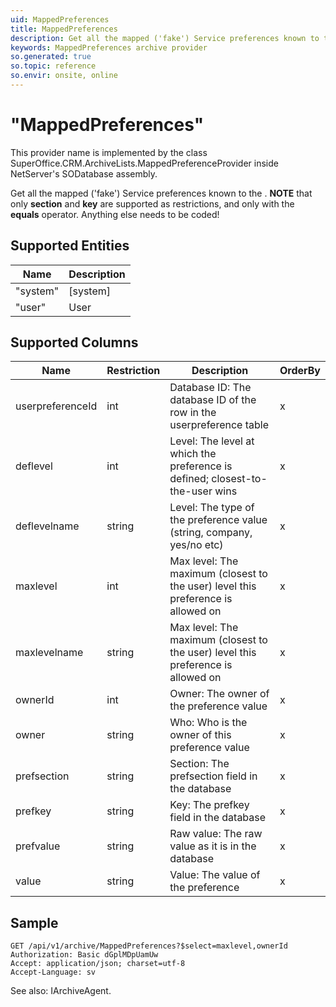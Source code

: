 ```yaml
---
uid: MappedPreferences
title: MappedPreferences
description: Get all the mapped ('fake') Service preferences known to the <see cref="T -SuperOffice.Data.ServicePreferenceMapper" />.
keywords: MappedPreferences archive provider
so.generated: true
so.topic: reference
so.envir: onsite, online
---
```


# "MappedPreferences"

This provider name is implemented by the class <see cref="T:SuperOffice.CRM.ArchiveLists.MappedPreferenceProvider">SuperOffice.CRM.ArchiveLists.MappedPreferenceProvider</see> inside NetServer's SODatabase assembly.

Get all the mapped ('fake') Service preferences known to the <see cref="T:SuperOffice.Data.ServicePreferenceMapper" />.
<b>NOTE</b> that only <b>section</b> and <b>key</b> are supported as restrictions, and only with the <b>equals</b> operator.
Anything else needs to be coded!

## Supported Entities
| Name | Description |
| ---- | ----- |
|"system"|[system]|
|"user"|User|

## Supported Columns
| Name | Restriction | Description | OrderBy
| ---- | ----- | ------- | ------ |
|userpreferenceId|int|Database ID: The database ID of the row in the userpreference table| x |
|deflevel|int|Level: The level at which the preference is defined; closest-to-the-user wins| x |
|deflevelname|string|Level: The type of the preference value (string, company, yes/no etc)| x |
|maxlevel|int|Max level: The maximum (closest to the user) level this preference is allowed on| x |
|maxlevelname|string|Max level: The maximum (closest to the user) level this preference is allowed on| x |
|ownerId|int|Owner: The owner of the preference value| x |
|owner|string|Who: Who is the owner of this preference value| x |
|prefsection|string|Section: The prefsection field in the database| x |
|prefkey|string|Key: The prefkey field in the database| x |
|prefvalue|string|Raw value: The raw value as it is in the database| x |
|value|string|Value: The value of the preference| x |

## Sample

```http!
GET /api/v1/archive/MappedPreferences?$select=maxlevel,ownerId
Authorization: Basic dGplMDpUamUw
Accept: application/json; charset=utf-8
Accept-Language: sv

```

See also: <see cref="T:SuperOffice.CRM.Services.IArchiveAgent">IArchiveAgent</see>.</p>

